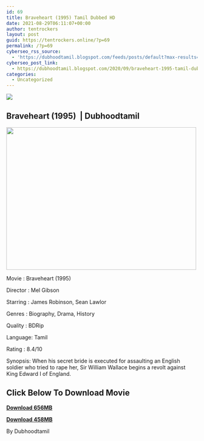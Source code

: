 ```yaml
---
id: 69
title: Braveheart (1995) Tamil Dubbed HD
date: 2021-08-29T06:11:07+00:00
author: tentrockers
layout: post
guid: https://tentrockers.online/?p=69
permalink: /?p=69
cyberseo_rss_source:
  - 'https://dubhoodtamil.blogspot.com/feeds/posts/default?max-results=150&start-index=1'
cyberseo_post_link:
  - https://dubhoodtamil.blogspot.com/2020/09/braveheart-1995-tamil-dubbed-hd.html
categories:
  - Uncategorized
---
```

<div class="media_block">
  <img src="https://1.bp.blogspot.com/-4eWSdtUuXFk/X18ViAWCVJI/AAAAAAAACcY/lMaVaU6N8uM6-bXCJ9_f9N-aELzs2D77gCNcBGAsYHQ/s72-w500-h375-c/Braveheart-1995-Wallpapers.jpg" class="media_thumbnail" />
</div>

## Braveheart (1995)&nbsp; | Dubhoodtamil

<div class="separator">
  <a href="https://1.bp.blogspot.com/-4eWSdtUuXFk/X18ViAWCVJI/AAAAAAAACcY/lMaVaU6N8uM6-bXCJ9_f9N-aELzs2D77gCNcBGAsYHQ/s1024/Braveheart-1995-Wallpapers.jpg" imageanchor="1"><img loading="lazy" border="0" data-original-height="768" data-original-width="1024" height="375" src="https://1.bp.blogspot.com/-4eWSdtUuXFk/X18ViAWCVJI/AAAAAAAACcY/lMaVaU6N8uM6-bXCJ9_f9N-aELzs2D77gCNcBGAsYHQ/w500-h375/Braveheart-1995-Wallpapers.jpg" width="500" /></a>
</div>

Movie	<span></span>:	<span></span>Braveheart (1995)&nbsp;

Director	<span></span>:	<span></span>Mel Gibson&nbsp;

Starring	<span></span>:	<span></span>James Robinson, Sean Lawlor&nbsp;

Genres	<span></span>:	<span></span>Biography, Drama, History&nbsp;

Quality	<span></span>:	<span></span>BDRip&nbsp;

Language:	<span></span>Tamil&nbsp;

Rating	<span></span>:	<span></span>8.4/10

Synopsis: When his secret bride is executed for assaulting an English soldier who tried to rape her, Sir William Wallace begins a revolt against King Edward I of England.

## **<span>Click Below To Download Movie</span>**

**<span><a href="https://oncehelp.com/braveheart-1" target="_blank" rel="noopener">Download 656MB</a></span>**

**<span><a href="https://oncehelp.com/braveheart-2" target="_blank" rel="noopener">Download 458MB</a></span>**

By Dubhoodtamil
